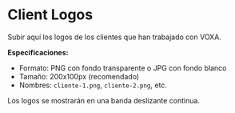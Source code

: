 # Client Logos

Subir aquí los logos de los clientes que han trabajado con VOXA.

**Especificaciones:**
- Formato: PNG con fondo transparente o JPG con fondo blanco
- Tamaño: 200x100px (recomendado)
- Nombres: `cliente-1.png`, `cliente-2.png`, etc.

Los logos se mostrarán en una banda deslizante continua.
